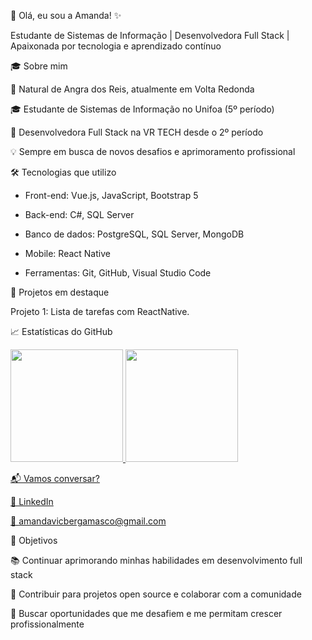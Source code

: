🌸 Olá, eu sou a Amanda! ✨

Estudante de Sistemas de Informação | Desenvolvedora Full Stack | Apaixonada por tecnologia e aprendizado contínuo


🎓 Sobre mim

📍 Natural de Angra dos Reis, atualmente em Volta Redonda

🎓 Estudante de Sistemas de Informação no Unifoa (5º período)

💼 Desenvolvedora Full Stack na VR TECH desde o 2º período

💡 Sempre em busca de novos desafios e aprimoramento profissional


🛠️ Tecnologias que utilizo

- Front-end: Vue.js, JavaScript, Bootstrap 5
  
- Back-end: C#, SQL Server
  
- Banco de dados: PostgreSQL, SQL Server, MongoDB
  
- Mobile: React Native
  
- Ferramentas: Git, GitHub, Visual Studio Code


🚀 Projetos em destaque

Projeto 1: Lista de tarefas com ReactNative.


📈 Estatísticas do GitHub

<div>
<a href="https://github.com/amandavicberg">
<img loading="lazy" height="180em" src="https://github-readme-stats.vercel.app/api/top-langs/?username=amandavicberg&layout=compact&langs_count=7&theme=dracula"/>
<img loading="lazy" height="180em" src="https://github-readme-stats.vercel.app/api?username=amandavicberg&show_icons=true&theme=dracula&include_all_commits=true&count_private=true"/>
</div>


📬 Vamos conversar?

💼 LinkedIn

📧 amandavicbergamasco@gmail.com

🎯 Objetivos

📚 Continuar aprimorando minhas habilidades em desenvolvimento full stack

🚀 Contribuir para projetos open source e colaborar com a comunidade

🎯 Buscar oportunidades que me desafiem e me permitam crescer profissionalmente

<!--
**amandavicberg/amandavicberg** is a ✨ _special_ ✨ repository because its `README.md` (this file) appears on your GitHub profile.

Here are some ideas to get you started:

- 🔭 I’m currently working on ...
- 🌱 I’m currently learning ...
- 👯 I’m looking to collaborate on ...
- 🤔 I’m looking for help with ...
- 💬 Ask me about ...
- 📫 How to reach me: ...
- 😄 Pronouns: ...
- ⚡ Fun fact: ...
-->
